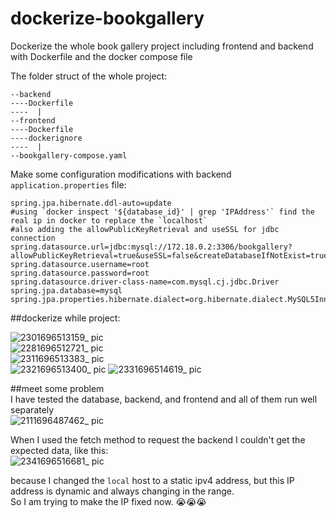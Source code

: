 # dockerize-bookgallery  
Dockerize the whole book gallery project including frontend and  backend with Dockerfile and the docker compose file

The folder struct of the whole project:  
```
--backend
----Dockerfile
----  |  
--frontend
----Dockerfile  
----dockerignore
----  |
--bookgallery-compose.yaml  
```

Make some configuration modifications with backend `application.properties` file:
```
spring.jpa.hibernate.ddl-auto=update
#using `docker inspect '${database_id}' | grep 'IPAddress'` find the real ip in docker to replace the `localhost`
#also adding the allowPublicKeyRetrieval and useSSL for jdbc connection
spring.datasource.url=jdbc:mysql://172.18.0.2:3306/bookgallery?allowPublicKeyRetrieval=true&useSSL=false&createDatabaseIfNotExist=true
spring.datasource.username=root
spring.datasource.password=root
spring.datasource.driver-class-name=com.mysql.cj.jdbc.Driver
spring.jpa.database=mysql
spring.jpa.properties.hibernate.dialect=org.hibernate.dialect.MySQL5InnoDBDialect
```

##dockerize while project:  

![2301696513159_ pic](https://github.com/LukeYu-RX78/dockerize-bookgallery/assets/116868785/38f4fa30-173d-48ad-9f80-fc8f8eb61330)  
![2281696512721_ pic](https://github.com/LukeYu-RX78/dockerize-bookgallery/assets/116868785/e64ca8c7-84e6-416f-8af5-5aed79d7c734)  
![2311696513383_ pic](https://github.com/LukeYu-RX78/dockerize-bookgallery/assets/116868785/c6037b97-e452-4303-8ca7-76b3bf94481a)  
![2321696513400_ pic](https://github.com/LukeYu-RX78/dockerize-bookgallery/assets/116868785/a7b79484-76f0-4dc4-93fa-7e0af20fb0c4) 
![2331696514619_ pic](https://github.com/LukeYu-RX78/dockerize-bookgallery/assets/116868785/06cae9ed-ef6f-4930-8d30-86738fae3008)  

##meet some problem  
I have tested the database, backend, and frontend and all of them run well separately   
![2111696487462_ pic](https://github.com/LukeYu-RX78/dockerize-bookgallery/assets/116868785/2d65f330-099c-4693-bbd5-0811d56ad612)  

When I used the fetch method to request the backend I couldn't get the expected data, like this:  
![2341696516681_ pic](https://github.com/LukeYu-RX78/dockerize-bookgallery/assets/116868785/4a1d73b2-d831-4e85-a554-fd52ab49c9e0)  

because I changed the `local` host to a static ipv4 address, but this IP address is dynamic and always changing in the range.  
So I am trying to make the IP fixed now. 😭😭😭


  

